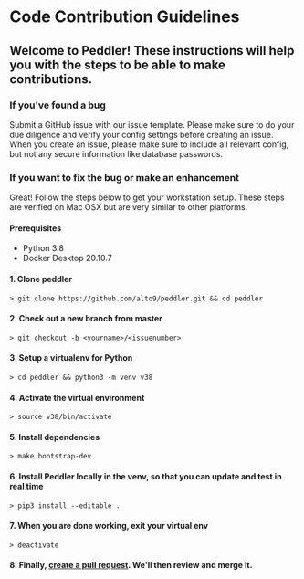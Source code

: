 # Code Contribution Guidelines

## Welcome to Peddler! These instructions will help you with the steps to be able to make contributions.

### If you've found a bug
Submit a GitHub issue with our issue template. Please make sure to do your due diligence and verify your config settings before creating an issue. When you create an issue, please make sure to include all relevant config, but not any secure information like database passwords. 

### If you want to fix the bug or make an enhancement
Great! Follow the steps below to get your workstation setup. These steps are verified on Mac OSX but are very similar to other platforms.

#### Prerequisites
- Python 3.8
- Docker Desktop 20.10.7

#### 1. Clone peddler
`> git clone https://github.com/alto9/peddler.git && cd peddler`

#### 2. Check out a new branch from master
`> git checkout -b <yourname>/<issuenumber>`

#### 3. Setup a virtualenv for Python
`> cd peddler && python3 -m venv v38`

#### 4. Activate the virtual environment
`> source v38/bin/activate`

#### 5. Install dependencies
`> make bootstrap-dev`

#### 6. Install Peddler locally in the venv, so that you can update and test in real time
`> pip3 install --editable .`

#### 7. When you are done working, exit your virtual env
`> deactivate`

#### 8. Finally, [create a pull request](https://help.github.com/articles/creating-a-pull-request). We'll then review and merge it.
